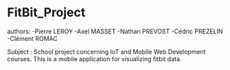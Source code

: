 # FitBit_Project

authors:
	-Pierre LEROY
	-Axel MASSET
	-Nathan PREVOST
	-Cédric PREZELIN
	-Clément ROMAC

Subject :
School project concerning IoT and Mobile Web Development courses. 
This is a mobile application for visualizing fitbit data.
